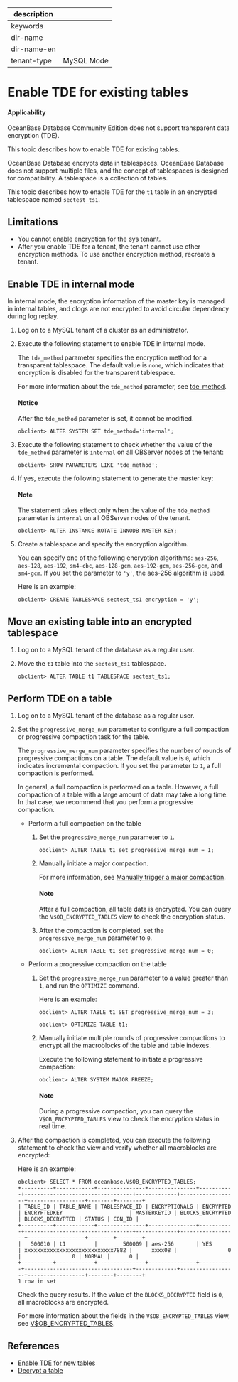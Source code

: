 | description ||
|---|---|
| keywords ||
| dir-name ||
| dir-name-en ||
| tenant-type | MySQL Mode |

# Enable TDE for existing tables

  <main id="notice">
      <h4>Applicability</h4>
      <p>OceanBase Database Community Edition does not support transparent data encryption (TDE). </p>
  </main>

This topic describes how to enable TDE for existing tables.

OceanBase Database encrypts data in tablespaces. OceanBase Database does not support multiple files, and the concept of tablespaces is designed for compatibility. A tablespace is a collection of tables.

This topic describes how to enable TDE for the `t1` table in an encrypted tablespace named `sectest_ts1`.

## Limitations

* You cannot enable encryption for the sys tenant.
* After you enable TDE for a tenant, the tenant cannot use other encryption methods. To use another encryption method, recreate a tenant.

## Enable TDE in internal mode

In internal mode, the encryption information of the master key is managed in internal tables, and clogs are not encrypted to avoid circular dependency during log replay.

1. Log on to a MySQL tenant of a cluster as an administrator.

2. Execute the following statement to enable TDE in internal mode.

   The `tde_method` parameter specifies the encryption method for a transparent tablespace. The default value is `none`, which indicates that encryption is disabled for the transparent tablespace.

   For more information about the `tde_method` parameter, see [tde_method](../../../../700.reference/800.configuration-items-and-system-variables/100.system-configuration-items/400.tenant-level-configuration-items/7800.tde_method.md).

   <main id="notice" type='notice'>
    <h4>Notice</h4>
    <p>After the <code>tde_method</code> parameter is set, it cannot be modified. </p>
   </main>

   ```shell
   obclient> ALTER SYSTEM SET tde_method='internal';
   ```

3. Execute the following statement to check whether the value of the `tde_method` parameter is `internal` on all OBServer nodes of the tenant:

   ```shell
   obclient> SHOW PARAMETERS LIKE 'tde_method';
   ```

4. If yes, execute the following statement to generate the master key:

   <main id="notice" type='explain'>
    <h4>Note</h4>
    <p>The statement takes effect only when the value of the <code>tde_method</code> parameter is <code>internal</code> on all OBServer nodes of the tenant. </p>
   </main>

   ```shell
   obclient> ALTER INSTANCE ROTATE INNODB MASTER KEY;
   ```

5. Create a tablespace and specify the encryption algorithm.

   You can specify one of the following encryption algorithms: `aes-256`, `aes-128`, `aes-192`, `sm4-cbc`, `aes-128-gcm`, `aes-192-gcm`, `aes-256-gcm`, and `sm4-gcm`. If you set the parameter to `'y'`, the aes-256 algorithm is used.

   Here is an example:

   ```shell
   obclient> CREATE TABLESPACE sectest_ts1 encryption = 'y';
   ```

## Move an existing table into an encrypted tablespace

1. Log on to a MySQL tenant of the database as a regular user.

2. Move the `t1` table into the `sectest_ts1` tablespace.

   ```shell
   obclient> ALTER TABLE t1 TABLESPACE sectest_ts1;
   ```

## Perform TDE on a table

1. Log on to a MySQL tenant of the database as a regular user.

2. Set the `progressive_merge_num` parameter to configure a full compaction or progressive compaction task for the table.

   The `progressive_merge_num` parameter specifies the number of rounds of progressive compactions on a table. The default value is `0`, which indicates incremental compaction. If you set the parameter to `1`, a full compaction is performed.

   In general, a full compaction is performed on a table. However, a full compaction of a table with a large amount of data may take a long time. In that case, we recommend that you perform a progressive compaction.

   * Perform a full compaction on the table

      1. Set the `progressive_merge_num` parameter to `1`.

         ```shell
         obclient> ALTER TABLE t1 set progressive_merge_num = 1;
         ```

      2. Manually initiate a major compaction.

         For more information, see [Manually trigger a major compaction](../../../../700.reference/200.system-management/500.manage-data-storage/200.merge-management/400.manually-trigger-a-merge.md).

         <main id="notice" type='explain'>
         <h4>Note</h4>
         <p>After a full compaction, all table data is encrypted. You can query the <code>V$OB_ENCRYPTED_TABLES</code> view to check the encryption status. </p>
         </main>

      3. After the compaction is completed, set the `progressive_merge_num` parameter to `0`.

         ```shell
         obclient> ALTER TABLE t1 set progressive_merge_num = 0;
         ```

   * Perform a progressive compaction on the table

      1. Set the `progressive_merge_num` parameter to a value greater than `1`, and run the `OPTIMIZE` command.

         Here is an example:

         ```shell
         obclient> ALTER TABLE t1 SET progressive_merge_num = 3;

         obclient> OPTIMIZE TABLE t1;
         ```

      2. Manually initiate multiple rounds of progressive compactions to encrypt all the macroblocks of the table and table indexes.

         Execute the following statement to initiate a progressive compaction:

         ```shell
         obclient> ALTER SYSTEM MAJOR FREEZE;
         ```

         <main id="notice" type='explain'>
         <h4>Note</h4>
         <p>During a progressive compaction, you can query the <code>V$OB_ENCRYPTED_TABLES</code> view to check the encryption status in real time. </p>
         </main>

3. After the compaction is completed, you can execute the following statement to check the view and verify whether all macroblocks are encrypted:

   Here is an example:

   ```shell
   obclient> SELECT * FROM oceanbase.V$OB_ENCRYPTED_TABLES;
   +----------+------------+---------------+---------------+-----------+----------------------------------+-------------+------------------+------------------+--------+--------+
   | TABLE_ID | TABLE_NAME | TABLESPACE_ID | ENCRYPTIONALG | ENCRYPTED | ENCRYPTEDKEY                     | MASTERKEYID | BLOCKS_ENCRYPTED | BLOCKS_DECRYPTED | STATUS | CON_ID |
   +----------+------------+---------------+---------------+-----------+----------------------------------+-------------+------------------+------------------+--------+--------+
   |   500010 | t1         |        500009 | aes-256       | YES       | xxxxxxxxxxxxxxxxxxxxxxxxxxxx7882 |      xxxx08 |                0 |                0 | NORMAL |      0 |
   +----------+------------+---------------+---------------+-----------+----------------------------------+-------------+------------------+------------------+--------+--------+
   1 row in set
   ```

   Check the query results. If the value of the `BLOCKS_DECRYPTED` field is `0`, all macroblocks are encrypted.

   For more information about the fields in the `V$OB_ENCRYPTED_TABLES` view, see [V$OB_ENCRYPTED_TABLES](../../../../700.reference/700.system-views/400.system-view-of-mysql-mode/300.performance-view-of-mysql-mode/31000.v-ob_encrypted_tables-of-mysql-mode.md).

## References

* [Enable TDE for new tables](../200.data-storage-encryption-of-mysql-mode/100.configure-internal-storage-encryption-of-mysql-mode.md)
* [Decrypt a table](../200.data-storage-encryption-of-mysql-mode/300.unencrypt-of-mysql-mode.md)